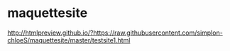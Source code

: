 # maquettesite

http://htmlpreview.github.io/?https://raw.githubusercontent.com/simplon-chloeS/maquettesite/master/testsite1.html
